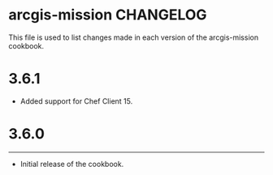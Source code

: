 # arcgis-mission CHANGELOG

This file is used to list changes made in each version of the arcgis-mission cookbook.

# 3.6.1
- Added support for Chef Client 15.

# 3.6.0
-------
- Initial release of the cookbook.
